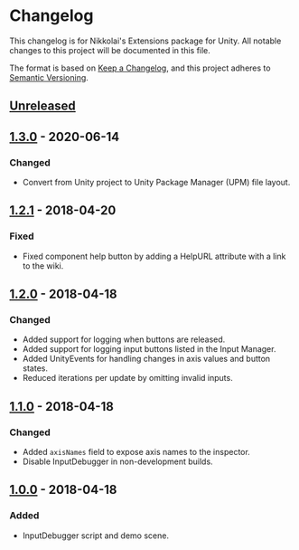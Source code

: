 # Changelog
This changelog is for Nikkolai's Extensions package for Unity. All notable changes to this project will be documented in this file.

The format is based on [Keep a Changelog](https://keepachangelog.com/en/1.0.0/), 
and this project adheres to [Semantic Versioning](https://semver.org/spec/v2.0.0.html).

## [Unreleased]

## [1.3.0] - 2020-06-14
### Changed
- Convert from Unity project to Unity Package Manager (UPM) file layout.

## [1.2.1] - 2018-04-20
### Fixed
- Fixed component help button by adding a HelpURL attribute with a link to the wiki.

## [1.2.0] - 2018-04-18
### Changed
- Added support for logging when buttons are released.
- Added support for logging input buttons listed in the Input Manager.
- Added UnityEvents for handling changes in axis values and button states. 
- Reduced iterations per update by omitting invalid inputs.

## [1.1.0] - 2018-04-18
### Changed
- Added `axisNames` field to expose axis names to the inspector.
- Disable InputDebugger in non-development builds.

## [1.0.0] - 2018-04-18
### Added
- InputDebugger script and demo scene.


[Unreleased]: https://github.com/wcoastsands/input-debugger/compare/v1.3.0...HEAD
[1.3.0]: https://github.com/wcoastsands/input-debugger/compare/v1.2.1...v3.0.0
[1.2.1]: https://github.com/wcoastsands/input-debugger/compare/v1.2.0...v1.2.1
[1.2.0]: https://github.com/wcoastsands/input-debugger/compare/v1.1.0...v1.2.0
[1.1.0]: https://github.com/wcoastsands/input-debugger/compare/v1.0.0...v1.1.0
[1.0.0]: https://github.com/wcoastsands/input-debugger/releases/tag/v1.0.0
